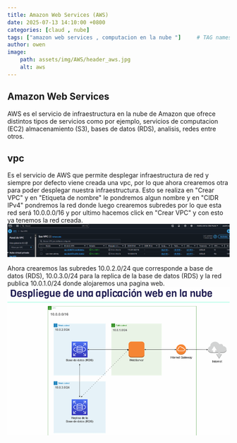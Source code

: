 ```yaml
---
title: Amazon Web Services (AWS)
date: 2025-07-13 14:10:00 +0800
categories: [claud , nube]
tags: ["amazon web services , computacion en la nube "]     # TAG names should always be lowercase
author: owen
image:
    path: assets/img/AWS/header_aws.jpg
    alt: aws
---
```


## Amazon Web Services ##

AWS es el servicio de infraestructura en la nube de Amazon que ofrece distintos tipos de servicios como por ejemplo, servicios de computacion (EC2) almacenamiento (S3), bases de datos (RDS), analisis, redes entre otros.

## vpc ##

Es el servicio de AWS que permite desplegar infraestructura de red y siempre por defecto viene creada una vpc, por lo que ahora crearemos otra para poder desplegar nuestra infraestructura. Esto se realiza en "Crear VPC" y en "Etiqueta de nombre" le pondremos algun nombre y en "CIDR IPv4" pondremos la red donde luego crearemos subredes por lo que esta red será 10.0.0.0/16 y por ultimo hacemos click en "Crear VPC" y con esto ya tenemos la red creada.
![untitled](/assets/img/AWS/aws01.png)

Ahora crearemos las subredes 10.0.2.0/24 que corresponde a base de datos (RDS), 10.0.3.0/24 para la replica de la base de datos (RDS) y la red publica 10.0.1.0/24 donde alojaremos una pagina web.
![untitled](/assets/img/AWS/aws02.png)



